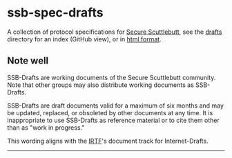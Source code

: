 # ssb-spec-drafts

A collection of protocol specifications for
[Secure Scuttlebutt](https://www.scuttlebutt.nz/), see the [drafts](drafts)
directory for an index (GitHub view), or in [html format](https://htmlpreview.github.com/?https://github.com/ssbc/ssb-spec-drafts/blob/master/drafts/index.html).

## Note well

SSB-Drafts are working documents of the Secure Scuttlebutt community.
Note that other groups may also distribute working documents as SSB-Drafts.

SSB-Drafts are draft documents valid for a maximum of six months and
may be updated, replaced, or obsoleted by other documents at any
time.  It is inappropriate to use SSB-Drafts as reference material or
to cite them other than as "work in progress."

This wording aligns with the [IRTF](https://irtf.org)'s document
track for Internet-Drafts.

---
